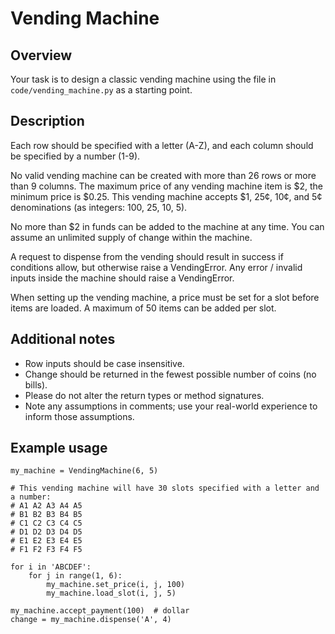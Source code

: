 # Vending Machine

## Overview

Your task is to design a classic vending machine using the file in `code/vending_machine.py` as a starting point.


## Description

Each row should be specified with a letter (A-Z), and each column should be specified by a number (1-9). 

No valid vending machine can be created with more than 26 rows or more than 9 columns. The maximum price of any vending machine item is $2, the minimum price is $0.25. This vending machine accepts $1, 25¢, 10¢, and 5¢ denominations (as integers: 100, 25, 10, 5).

No more than $2 in funds can be added to the machine at any time. You can assume an unlimited supply of change within the machine.

A request to dispense from the vending should result in success if conditions allow, but otherwise raise a VendingError. Any error / invalid inputs inside the machine should raise a VendingError.

When setting up the vending machine, a price must be set for a slot before items are loaded. A maximum of 50 items can be added per slot.


## Additional notes

- Row inputs should be case insensitive.
- Change should be returned in the fewest possible number of coins (no bills).
- Please do not alter the return types or method signatures.
- Note any assumptions in comments; use your real-world experience to inform
  those assumptions.


## Example usage

```
my_machine = VendingMachine(6, 5)

# This vending machine will have 30 slots specified with a letter and a number:
# A1 A2 A3 A4 A5
# B1 B2 B3 B4 B5
# C1 C2 C3 C4 C5
# D1 D2 D3 D4 D5
# E1 E2 E3 E4 E5
# F1 F2 F3 F4 F5

for i in 'ABCDEF':
    for j in range(1, 6):
        my_machine.set_price(i, j, 100)
        my_machine.load_slot(i, j, 5)

my_machine.accept_payment(100)  # dollar
change = my_machine.dispense('A', 4)
```
